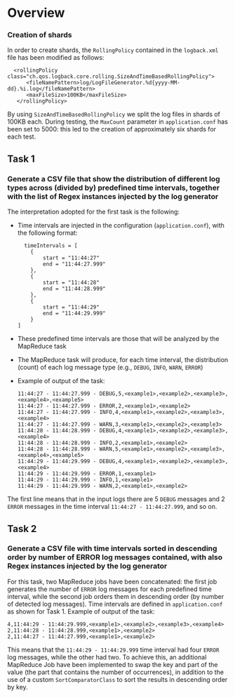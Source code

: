 # Overview
### Creation of shards
In order to create shards, the `RollingPolicy` contained in the `logback.xml` file has been modified as follows:

```
  <rollingPolicy class="ch.qos.logback.core.rolling.SizeAndTimeBasedRollingPolicy">           
      <fileNamePattern>log/LogFileGenerator.%d{yyyy-MM-dd}.%i.log</fileNamePattern>
      <maxFileSize>100KB</maxFileSize>
   </rollingPolicy>
```
By using `SizeAndTimeBasedRollingPolicy` we split the log files in shards of 100KB each. During testing, the `MaxCount` parameter in `application.conf` has been set to 5000: this led to the creation of approximately six shards for each test.


## Task 1
### Generate a CSV file that show the distribution of different log types across (divided by) predefined time intervals, together with the list of Regex instances injected by the log generator 

The interpretation adopted for the first task is the following:

- Time intervals are injected in the configuration (`application.conf`), with the following format:
    ```
      timeIntervals = [
        {
            start = "11:44:27"
            end = "11:44:27.999"
        },
        {
            start = "11:44:28"
            end = "11:44:28.999"
        },
        {
            start = "11:44:29"
            end = "11:44:29.999"
        }
    ]
  ```
  
- These predefined time intervals are those that will be analyzed by the MapReduce task
- The MapReduce task will produce, for each time interval, the distribution (count) of each log message type (e.g., `DEBUG`, `INFO`, `WARN`, `ERROR`)
- Example of output of the task:
  ```
  11:44:27 - 11:44:27.999 - DEBUG,5,<example1>,<example2>,<example3>,<example4>,<example5>
  11:44:27 - 11:44:27.999 - ERROR,2,<example1>,<example2>
  11:44:27 - 11:44:27.999 - INFO,4,<example1>,<example2>,<example3>,<example4>
  11:44:27 - 11:44:27.999 - WARN,3,<example1>,<example2>,<example3>
  11:44:28 - 11:44:28.999 - DEBUG,4,<example1>,<example2>,<example3>,<example4>
  11:44:28 - 11:44:28.999 - INFO,2,<example1>,<example2>
  11:44:28 - 11:44:28.999 - WARN,5,<example1>,<example2>,<example3>,<example4>,<example5>
  11:44:29 - 11:44:29.999 - DEBUG,4,<example1>,<example2>,<example3>,<example4>
  11:44:29 - 11:44:29.999 - ERROR,1,<example1>
  11:44:29 - 11:44:29.999 - INFO,1,<example1>
  11:44:29 - 11:44:29.999 - WARN,2,<example1>,<example2>
  ```

The first line means that in the input logs there are 5 `DEBUG` messages and 2 `ERROR` messages in the time interval `11:44:27 - 11:44:27.999`, and so on.

## Task 2
### Generate a CSV file with time intervals sorted in descending order by number of ERROR log messages contained, with also Regex instances injected by the log generator

For this task, two MapReduce jobs have been concatenated: the first job generates the number of `ERROR` log messages for each predefined time interval, while the second job orders them in descending order (by number of detected log messages).
Time intervals are defined in `application.conf` as shown for Task 1.
Example of output of the task:
```
4,11:44:29 - 11:44:29.999,<example1>,<example2>,<example3>,<example4>
2,11:44:28 - 11:44:28.999,<example1>,<example2>
2,11:44:27 - 11:44:27.999,<example1>,<example2>
```

This means that the `11:44:29 - 11:44:29.999` time interval had four `ERROR` log messages, while the other had two. To achieve this, an additional MapReduce Job have been implemented to swap the key and part of the value (the part that contains the number of occurrences), in addition to the use of a custom `SortComparatorClass` to sort the results in descending order by key.